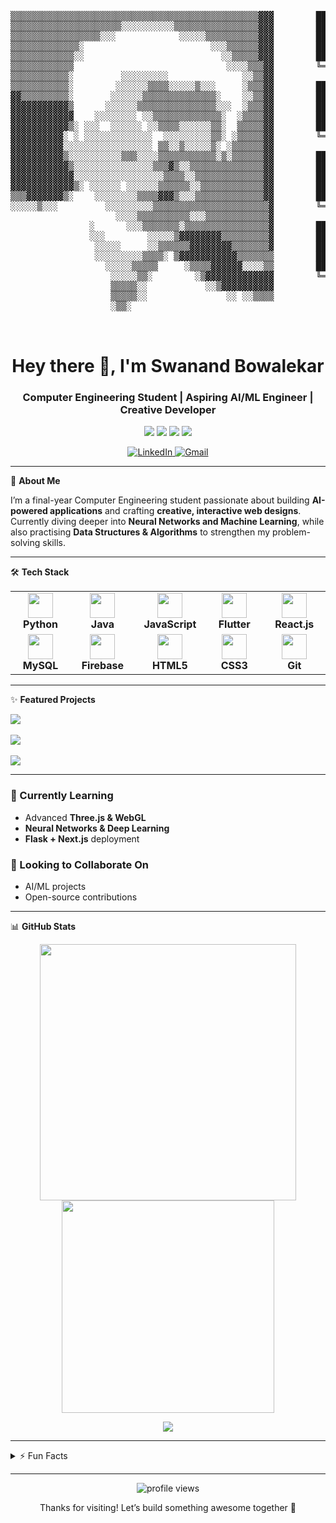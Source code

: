<!-- Banner (Optional): Replace with your own banner or animation -->
<p align="center">
  <!-- <img src="https://your-banner-link.png" alt="Swanand's Banner" width="100%" /> -->
</p>



<pre>                                        
                                                  
▒▒▒▒▒▒▒▒▒▒▒▒▒▒▒▒▒▒▒▒▒▒▒▒▒▒▒▒▒▒▒▒▒▒▒▒▒▒▒▒▒▒▒▒▒▒▒▓▓▓        ██╗  ██╗███████╗██╗     ██╗      ██████╗
▒▒▒▒▒▒▒▒▒▒▒▒▒▒▒▒▒▒▒▒▒░░░░░░░░░░▒▒▒▒▒▒▒▒▒▒▒▒▒▒▒▒▓▓▓        ██║  ██║██╔════╝██║     ██║     ██╔═══██╗
▒▒▒▒▒▒▒▒▒▒▒▒▒▒▒▒▒░░░            ░░░░░▒▒▒▒▒▒▒▒▒▒▓▓▓        ███████║█████╗  ██║     ██║     ██║   ██║
▒▒▒▒▒▒▒▒▒▒▒▒▒░                        ░░░▒▒▒▒▒▒▓▓▓        ██╔══██║██╔══╝  ██║     ██║     ██║   ██║
▒▒▒▒▒▒▒▒▒▒▒▒░░                          ░░▒▒▒▒▒▓▓▓        ██║  ██║███████╗███████╗███████╗╚██████╔╝▄█╗
▒▒▒▒▒▒▒▒▒▒▒▒                             ░░░░▒▒▒▓▓        ╚═╝  ╚═╝╚══════╝╚══════╝╚══════╝ ╚═════╝ ╚═╝
▒▒▒▒▒▒▒▒▒▒▒░         ░░░░░░░░░              ░░▒▒▓▓
▒▒▒▒▒▒▒▒▒▒▒░        ░░░░░░▒▒▒▒░░░░░▒░░░     ░▒▒▒▓▓        ███╗   ██╗██╗ ██████╗███████╗  ████████╗ ██████╗
▓▓▒▒▒▒▒▒▒▒▒░       ░░░░░░▒▒▒▒▒▒▒▒▒▒▒▒▒▒░    ░░▒▒▓▓        ████╗  ██║██║██╔════╝██╔════╝  ╚══██╔══╝██╔═══██╗
▓▓▓▓▓▓▓▓▓▓▓▒      ░░░░░░▒▒▒▒▒▒▒▒▒▒▒▒▒▒▒░░░  ░▒▒▒▓▓        ██╔██╗ ██║██║██║     █████╗       ██║   ██║   ██║
▓▓▓▓▓▓▓▓▓▓▓▓    ░░░░░░░░ ░░▒▒▒▒▒▒▒▒▒▒▒▒▒░  ░▒▒▒▒▓▓        ██║╚██╗██║██║██║     ██╔══╝       ██║   ██║   ██║
▓▓▓▓▓▓▓▓▓▓▓▒░ ░░░  ░░░░░░ ░░▒▒▒▒░░░░░░▒▒░  ▒▒▒▒▒▓▓        ██║ ╚████║██║╚██████╗███████╗     ██║   ╚██████╔╝
▓▓▓▓▓▓▓▓▓▓░ ░ ░░░░░░░░░░░░░  ░░░░░░░░░▒▒░ ░▒▒▒▒▒▓▓        ╚═╝  ╚═══╝╚═╝ ╚═════╝╚══════╝     ╚═╝    ╚═════╝
▓▓▓▓▓▓▓▓▓▓░░░░░░░░░░░░░░░░░ ▒▒░░▒░░░░░▒░ ░▒▒▒▒▒▒▓▓
▓▓▓▓▓▓▓▓▓▓▒░░░░░░░░░░▒▒▒░░░░▒▒▒▒▒▒▒▒▒▒▒░▒░▒▒▒▒▒▒▓▓        ███╗   ███╗███████╗███████╗████████╗  ██╗   ██╗ ██████╗ ██╗   ██╗
▓▓▓▓▓▓▓▓▓▓▓▒░░░░░░░░░░░░░░░▒▒▒▓▒░░▒▒▒▒▒▒▒▒▒▒▒▒▒▒▓▓        ████╗ ████║██╔════╝██╔════╝╚══██╔══╝  ╚██╗ ██╔╝██╔═══██╗██║   ██║
▓▓▓▓▓▓▓▓▓▓▓▓░░░░░░░░░░░░░░░░░▒▒▒▒░░▒▒▒▒▒▒▒▒▒▒▒▒▒▓▓        ██╔████╔██║█████╗  █████╗     ██║      ╚████╔╝ ██║   ██║██║   ██║
▓▓▓▓▓▓▓▓▓▓▓▓▒░ ░░░░░░ ░░░░░░▒▒▒▒▒▒░░▒▒▒▒▒▒▒▒▒▒▒▒▓▓        ██║╚██╔╝██║██╔══╝  ██╔══╝     ██║       ╚██╔╝  ██║   ██║██║   ██║
▒▒▒▓▓▓▓▓▓▓▒░    ░░░░░░░░▒▒▒▒▓▓▓▒░░░▒▒▒▒▒▒▒▒▒▒▒▒▒▓▓        ██║ ╚═╝ ██║███████╗███████╗   ██║        ██║   ╚██████╔╝╚██████╔╝
░░░░░▒░░░         ░░░░░░░░░▒▒▒▒▒▒▒▒▒▒▒▒▒▒▒▒▒▒▒▒▒▒▓        ╚═╝     ╚═╝╚══════╝╚══════╝   ╚═╝        ╚═╝    ╚═════╝  ╚═════╝
                    ░░░░▒▒▒▒▒▒▒▒▒▒░░░▒▒▒▒▒▒▒▒▒▒▒▒▓
               ░      ░░░▒▒▒▒▒▒▒░▒▒▒▒▒▒▒▒▒▒▒▒▒▒▒▒▓        ██╗███╗   ███╗     ███████╗██╗    ██╗ █████╗ ███╗   ██╗ █████╗ ███╗   ██╗██████╗    ██╗
               ░░░        ░░░░░▒▓▓▓▓▓▓▓▓▒▒▒▒▒▒▒▒▒▓        ██║████╗ ████║     ██╔════╝██║    ██║██╔══██╗████╗  ██║██╔══██╗████╗  ██║██╔══██╗   ██║
                ░░░░░     ░░▒▒▒▒▒▒▓▓▓▓▓▓▓▓▒▒▒▒▒▒▒▓        ██║██╔████╔██║     ██║████╗██║ █╗ ██║███████║██╔██╗ ██║███████║██╔██╗ ██║██║  ██║   ██║
                ░░░░░░░░░▒▒▒▒░ ▒▓▓▓▓▓▓▓▓▓▓▓▒▒▒▒▒▒▒        ██║██║╚██╔╝██║     ╚═══╝██║██║███╗██║██╔══██║██║╚██╗██║██╔══██║██║╚██╗██║██║  ██║   ╚═╝
                  ░░░░░▒▒▒▒▒     ░▒▒▒▒▓▓▓▓▓▓░░░░▒▒        ██║██║ ╚═╝ ██║     ███████╗╚███╔███╔╝██║  ██║██║ ╚████║██║  ██║██║ ╚████║██████╔╝   ██╗
                   ░░░░░▒▒░        ░▒▓▓▓▓▓▓▓▓▓▓▓▓▓        ╚═╝╚═╝     ╚═╝     ╚══════╝ ╚══╝╚══╝ ╚═╝  ╚═╝╚═╝  ╚═══╝╚═╝  ╚═╝╚═╝  ╚═══╝╚═════╝    ╚═╝
                   ▒▒▒▒▒░░           ░░▒▓▓▓▓▓▓▓▓▓▓
                   ▒▒▒▒▒░░               ░░ ░░▒▒▒▒
                   ░▒▒░                           
                                                  
                                                  
</pre>

<h1 align="center">Hey there 👋, I'm Swanand Bowalekar</h1>
<h3 align="center">Computer Engineering Student | Aspiring AI/ML Engineer | Creative Developer</h3>

<p align="center">
  <img src="https://img.shields.io/badge/AI%2FML-FF6F00?style=for-the-badge&logo=tensorflow&logoColor=white" />
  <img src="https://img.shields.io/badge/Web%20Dev-000000?style=for-the-badge&logo=vercel&logoColor=white" />
  <img src="https://img.shields.io/badge/Python-3776AB?style=for-the-badge&logo=python&logoColor=white" />
  <img src="https://img.shields.io/badge/Flutter-02569B?style=for-the-badge&logo=flutter&logoColor=white" />
</p>

<p align="center">
  <a href="https://www.linkedin.com/in/swanandbowalekar" target="_blank">
    <img src="https://img.shields.io/badge/LinkedIn-blue?logo=linkedin&style=for-the-badge" alt="LinkedIn">
  </a>
  <a href="mailto:swanand264@gmail.com" target="_blank">
    <img src="https://img.shields.io/badge/Gmail-red?logo=gmail&style=for-the-badge" alt="Gmail">
  </a>
</p>

---

🌟 **About Me**

I’m a final-year Computer Engineering student passionate about building **AI-powered applications** and crafting **creative, interactive web designs**.  
Currently diving deeper into **Neural Networks and Machine Learning**, while also practising **Data Structures & Algorithms** to strengthen my problem-solving skills.  

---

🛠 **Tech Stack**

<table align="center" style="border:none;">
  <tr>
    <td align="center" width="120">
      <img src="https://cdn.jsdelivr.net/gh/devicons/devicon/icons/python/python-original.svg" width="40" height="40" /><br/>
      <b>Python</b>
    </td>
    <td align="center" width="120">
      <img src="https://cdn.jsdelivr.net/gh/devicons/devicon/icons/java/java-original.svg" width="40" height="40" /><br/>
      <b>Java</b>
    </td>
    <td align="center" width="120">
      <img src="https://cdn.jsdelivr.net/gh/devicons/devicon/icons/javascript/javascript-original.svg" width="40" height="40" /><br/>
      <b>JavaScript</b>
    </td>
    <td align="center" width="120">
      <img src="https://cdn.jsdelivr.net/gh/devicons/devicon/icons/flutter/flutter-original.svg" width="40" height="40" /><br/>
      <b>Flutter</b>
    </td>
    <td align="center" width="120">
      <img src="https://cdn.jsdelivr.net/gh/devicons/devicon/icons/react/react-original.svg" width="40" height="40" /><br/>
      <b>React.js</b>
    </td>
  </tr>
  <tr>
    <td align="center" width="120">
      <img src="https://cdn.jsdelivr.net/gh/devicons/devicon/icons/mysql/mysql-original.svg" width="40" height="40" /><br/>
      <b>MySQL</b>
    </td>
    <td align="center" width="120">
      <img src="https://cdn.jsdelivr.net/gh/devicons/devicon/icons/firebase/firebase-plain.svg" width="40" height="40" /><br/>
      <b>Firebase</b>
    </td>
    <td align="center" width="120">
      <img src="https://cdn.jsdelivr.net/gh/devicons/devicon/icons/html5/html5-original.svg" width="40" height="40" /><br/>
      <b>HTML5</b>
    </td>
    <td align="center" width="120">
      <img src="https://cdn.jsdelivr.net/gh/devicons/devicon/icons/css3/css3-original.svg" width="40" height="40" /><br/>
      <b>CSS3</b>
    </td>
    <td align="center" width="120">
      <img src="https://cdn.jsdelivr.net/gh/devicons/devicon/icons/git/git-original.svg" width="40" height="40" /><br/>
      <b>Git</b>
    </td>
  </tr>
</table>

---

✨ **Featured Projects**

<p>
  <a href="https://swanand-portfolio.vercel.app/">
    <img src="https://img.shields.io/badge/🌐_My_Portfolio_Website-000000?style=for-the-badge&logo=vercel&logoColor=white" />
  </a>
  <br><br>
  <a href="https://github.com/NotSwanand/ShopSmart">
    <img src="https://github-readme-stats.vercel.app/api/pin/?username=NotSwanand&repo=ShopSmart&theme=react&hide_border=true" />
  </a>
  <br><br>
  <a href="https://github.com/NotSwanand/Stock-Market-Prediction-with-LSTM">
    <img src="https://github-readme-stats.vercel.app/api/pin/?username=NotSwanand&repo=Stock-Market-Prediction-with-LSTM&theme=react&hide_border=true" />
  </a>
</p>

---

### 🚀 Currently Learning
- Advanced **Three.js & WebGL**  
- **Neural Networks & Deep Learning** 
- **Flask + Next.js** deployment

### 🤝 Looking to Collaborate On
- AI/ML projects    
- Open-source contributions  

---

📊 **GitHub Stats**

<p align="center">
  <img src="https://github-readme-stats.vercel.app/api?username=NotSwanand&show_icons=true&title_color=00fff7&text_color=f8f8f2&icon_color=ff00ff&bg_color=0d1117&hide_border=true" width="410"/>
  <img src="https://github-readme-stats.vercel.app/api/top-langs/?username=NotSwanand&layout=compact&title_color=00fff7&text_color=f8f8f2&bg_color=0d1117&hide_border=true" width="340"/>
</p>

<p align="center">
  <img src="https://github-readme-streak-stats.herokuapp.com?user=NotSwanand&theme=highcontrast&hide_border=true&ring=ff00ff&fire=00fff7&currStreakLabel=00fff7" />
</p>

---

<details>
<summary>⚡ Fun Facts</summary>

- Love anime, and also enjoy reading **manga/manhwas & light novels** 📚  
- Big fan of **3D visuals & futuristic UI** 🚀  

</details>

---

<p align="center">
  <img src="https://komarev.com/ghpvc/?username=NotSwanand&label=Profile%20views&color=0e75b6&style=flat" alt="profile views" />
</p>

<p align="center">Thanks for visiting! Let’s build something awesome together 🚀</p>
